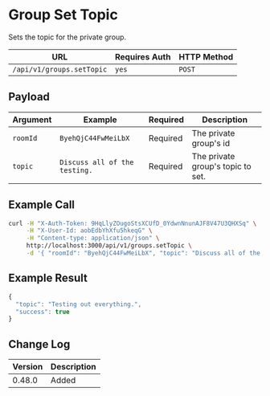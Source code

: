 # Group Set Topic

Sets the topic for the private group.

| URL                       | Requires Auth | HTTP Method |
| ------------------------- | ------------- | ----------- |
| `/api/v1/groups.setTopic` | `yes`         | `POST`      |

## Payload

| Argument | Example                       | Required | Description                       |
| -------- | ----------------------------- | -------- | --------------------------------- |
| `roomId` | `ByehQjC44FwMeiLbX`           | Required | The private group's id            |
| `topic`  | `Discuss all of the testing.` | Required | The private group's topic to set. |

## Example Call

```bash
curl -H "X-Auth-Token: 9HqLlyZOugoStsXCUfD_0YdwnNnunAJF8V47U3QHXSq" \
     -H "X-User-Id: aobEdbYhXfu5hkeqG" \
     -H "Content-type: application/json" \
     http://localhost:3000/api/v1/groups.setTopic \
     -d '{ "roomId": "ByehQjC44FwMeiLbX", "topic": "Discuss all of the testing" }'
```

## Example Result

```javascript
{
  "topic": "Testing out everything.",
  "success": true
}
```

## Change Log

| Version | Description |
| ------- | ----------- |
| 0.48.0  | Added       |
